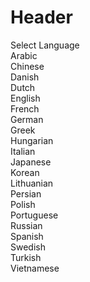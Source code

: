 <!-- TITLE: Turkish wew -->
<!-- SUBTITLE: A quick summary of Tr -->
# Header
<div class="ui floating dropdown labeled search icon button">
  <i class="world icon"></i>
  <span class="text">Select Language</span>
  <div class="menu">
    <div class="item">Arabic</div>
    <div class="item">Chinese</div>
    <div class="item">Danish</div>
    <div class="item">Dutch</div>
    <div class="item">English</div>
    <div class="item">French</div>
    <div class="item">German</div>
    <div class="item">Greek</div>
    <div class="item">Hungarian</div>
    <div class="item">Italian</div>
    <div class="item">Japanese</div>
    <div class="item">Korean</div>
    <div class="item">Lithuanian</div>
    <div class="item">Persian</div>
    <div class="item">Polish</div>
    <div class="item">Portuguese</div>
    <div class="item">Russian</div>
    <div class="item">Spanish</div>
    <div class="item">Swedish</div>
    <div class="item">Turkish</div>
    <div class="item">Vietnamese</div>
  </div>
</div>